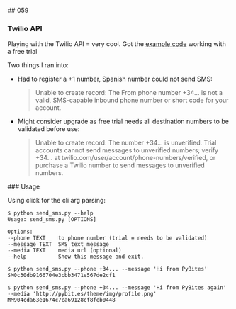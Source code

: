 ## 059

### Twilio API

Playing with the Twilio API = very cool. Got the [example code](https://www.twilio.com/docs/libraries/python) working with a free trial

Two things I ran into:

* Had to register a +1 number, Spanish number could not send SMS:

	> Unable to create record: The From phone number +34... is not a valid, SMS-capable inbound phone number or short code for your account.

* Might consider upgrade as free trial needs all destination numbers to be validated before use:

	> Unable to create record: The number +34... is unverified. Trial accounts cannot send messages to unverified numbers; verify +34... at twilio.com/user/account/phone-numbers/verified, or purchase a Twilio number to send messages to unverified numbers.

### Usage

Using click for the cli arg parsing:

	$ python send_sms.py --help
	Usage: send_sms.py [OPTIONS]

	Options:
	--phone TEXT    to phone number (trial = needs to be validated)
	--message TEXT  SMS text message
	--media TEXT    media url (optional)
	--help          Show this message and exit.

	$ python send_sms.py --phone +34... --message 'Hi from PyBites'
	SM0c30db9166704e3cbb3471e567de2cf1

	$ python send_sms.py --phone +34... --message 'Hi from PyBites again' --media 'http://pybit.es/theme/img/profile.png'
	MM904cda63e1674c7ca69128cf8feb0448
